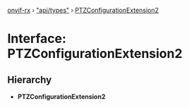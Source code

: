 [onvif-rx](../README.md) › ["api/types"](../modules/_api_types_.md) › [PTZConfigurationExtension2](_api_types_.ptzconfigurationextension2.md)

# Interface: PTZConfigurationExtension2

## Hierarchy

* **PTZConfigurationExtension2**
